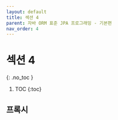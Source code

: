 ```yaml
---
layout: default
title: 섹션 4
parent: 자바 ORM 표준 JPA 프로그래밍 - 기본편
nav_order: 4
---
```


# 섹션 4
{: .no_toc }

1. TOC
{:toc}

## 프록시
